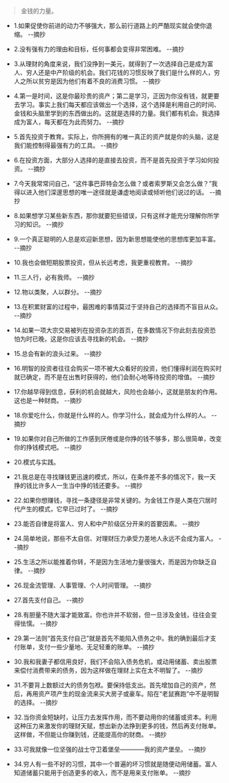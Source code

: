 >金钱的力量。

- 1.如果促使你前进的动力不够强大，那么前行道路上的严酷现实就会使你退缩。 --摘抄

- 2.没有强有力的理由和目标，任何事都会变得非常困难。 --摘抄

- 3.从理财的角度来说，我们没挣到一美元，就得到了一次选择自己是成为富人、穷人还是中产阶级的机会。我们花钱的习惯反映了我们是什么样的人，穷人之所以贫穷是因为他们有着不良的消费习惯。 --摘抄

- 4.第一是时间，这是你最珍贵的资产；第二是学习，正因为你没有钱，就更要去学习。事实上我们每天都应该做出一个选择，这个选择是利用自己的时间、金钱和头脑里学到的东西做出的。这就是选择的力量。我们都有机会。我选择成为富人，每天都在为此而努力。 --摘抄

- 5.首先投资于教育。实际上，你所拥有的唯一真正的资产就是你的头脑，这是我们能控制得最强有力的工具。 --摘抄

- 6.在投资方面，大部分人选择的是直接去投资，而不是首先投资于学习如何投资。 --摘抄

- 7.今天我常常问自己，“这件事巴菲特会怎么做？或者索罗斯又会怎么做？”我得以进入他们深邃思想的唯一途径就是谦虚地阅读或倾听他们说过的话。 --摘抄

- 8.如果想学习某些新东西，那你就要犯些错误，只有这样才能充分理解你所学习的知识。 --摘抄

- 9.一个真正聪明的人总是欢迎新思想，因为新思想能使他的思想库更加丰富。 --摘抄

- 10.我也会做短期股票投资，但从长远考虑，我更重视教育。 --摘抄

- 11.三人行，必有我师。 --摘抄

- 12.物以类聚，人以群分。 --摘抄

- 13.在积累财富的过程中，最困难的事情莫过于坚持自己的选择而不盲目从众。 --摘抄

- 14.如果一项大宗交易被列在投资杂志的首页，在多数情况下你此刻去投资恐怕为时已晚，这是你应该去寻找新的机会。 --摘抄

- 15.总会有新的浪头过来。 --摘抄

- 16.明智的投资者往往会购买一项不被大众看好的投资，他们懂得利润在购买时就已确定，而不是在出售时获得的，他们会耐心地等待投资的增值。 --摘抄

- 17.你越早得到信息，获利的机会就越大，风险也会越小，这就是朋友的作用。这也是一种财商。 --摘抄

- 18.你爱吃什么，你就是什么样的人。你学习什么，就会成为什么样的人。 --摘抄

- 19.如果你对自己所做的工作感到厌倦或是你挣的钱不够多，那么很简单，改变你的挣钱模式吧。 --摘抄

- 20.模式与实践。

- 21.我总是在寻找赚钱更迅速的模式，所以，在条件差不多的情况下，我一天挣的钱比许多人一生当中挣的钱还要多。 --摘抄

- 22.如果你想赚钱，寻找一条捷径是非常关键的。为金钱工作是人类在穴居时代产生的模式，它早已过时了。 --摘抄

- 23.能否自律是将富人、穷人和中产阶级区分开来的首要因素。 --摘抄

- 24.简单地说，那些不太自信、对理财压力承受力差地人永远不会成为富人。 --摘抄

- 25.生活之所以能推着你转，不是因为生活地力量很强大，而是因为你缺乏自律。 --摘抄

- 26.现金流管理、人事管理、个人时间管理。 --摘抄

- 27.首先支付自己。 --摘抄

- 28.有胆量不随大溜才能致富。你也许并不软弱，但一旦涉及金钱，往往会变得怯懦。 --摘抄

- 29.第一法则“首先支付自己”就是首先不能陷入债务之中。我的确到最后才支付账单，支付一些少量地、无足轻重的账单。 --摘抄

- 30.我和我妻子都信用良好，我们不会陷入债务危机，或动用储蓄、卖出股票来偿付消费带来的债务，因为这样做在理财上实在太不明智了。 --摘抄

- 31.不要背上数额过大的债务包袱。要保持低支出。首先增加自己的资产，然后，再用资产项产生的现金流来买大房子或豪车。陷在“老鼠赛跑”中不是明智的选择。 --摘抄

- 32.当你资金短缺时，让压力去发挥作用，而不要动用你的储蓄或资本。利用这种压力来激发你的理财天赋，想出新办法挣到更多的钱，然后再支付账单。这样做，不但能让你赚到钱，还能提高你的财商。 --摘抄

- 33.可我就像一位坚强的战士守卫着堡垒————我的资产堡垒。 --摘抄

- 34.穷人有一些不好的习惯，其中一个普遍的坏习惯就是随便动用储蓄。富人知道储蓄只能用于创造更多的收入，而不是用来支付账单。 --摘抄
